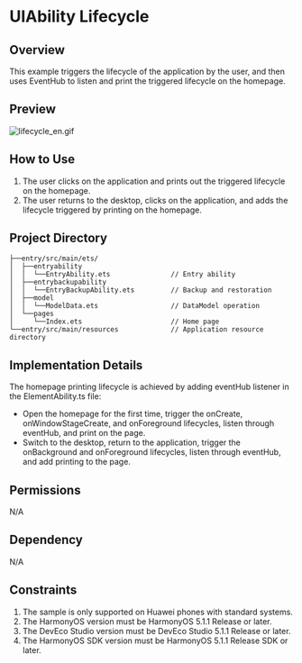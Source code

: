 # UIAbility Lifecycle

## Overview

This example triggers the lifecycle of the application by the user, and then uses EventHub to listen and print the
triggered lifecycle on the homepage.

## Preview

![lifecycle_en.gif](screenshots/device/lifecycle_en.gif)

## How to Use

1. The user clicks on the application and prints out the triggered lifecycle on the homepage.
2. The user returns to the desktop, clicks on the application, and adds the lifecycle triggered by printing on the
   homepage.

## Project Directory

```
├──entry/src/main/ets/
│  ├──entryability
│  │  └──EntryAbility.ets               // Entry ability
│  ├──entrybackupability
│  │  └──EntryBackupAbility.ets         // Backup and restoration
│  ├──model                                  
│  │  └──ModelData.ets                  // DataModel operation
│  └──pages                 
│     └──Index.ets                      // Home page
└──entry/src/main/resources             // Application resource directory
```

## Implementation Details

The homepage printing lifecycle is achieved by adding eventHub listener in the ElementAbility.ts file:

- Open the homepage for the first time, trigger the onCreate, onWindowStageCreate, and onForeground lifecycles, listen
  through eventHub, and print on the page.
- Switch to the desktop, return to the application, trigger the onBackground and onForeground lifecycles, listen through
  eventHub, and add printing to the page.

## Permissions

N/A

## Dependency

N/A

## Constraints

1. The sample is only supported on Huawei phones with standard systems.
2. The HarmonyOS version must be HarmonyOS 5.1.1 Release or later.
3. The DevEco Studio version must be DevEco Studio 5.1.1 Release or later.
4. The HarmonyOS SDK version must be HarmonyOS 5.1.1 Release SDK or later.